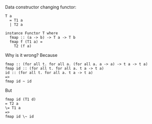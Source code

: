 Data constructor changing functor:

```
T a
  = T1 a
  | T2 a

instance Functor T where
  fmap :: (a -> b) -> T a -> T b
  fmap f (T1 a) =
    T2 (f a)
```

Why is it wrong? Because

```
fmap :: (for all t. for all a. (for all a. a -> a) -> t a -> t a)
fmap id :: (for all t. for all a. t a -> t a)
id :: (for all t. for all a. t a -> t a)
=>
fmap id ~ id
```

But

```
fmap id (T1 d)
= T2 a
\= T1 a
=>
fmap id \~ id
```

